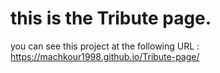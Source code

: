 # this is the Tribute page.

you can see this project at the following URL :
https://machkour1998.github.io/Tribute-page/
